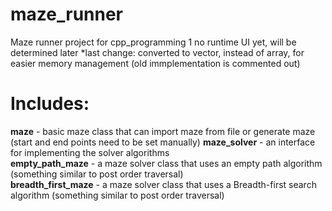 # maze_runner
Maze runner project for cpp_programming 1
no runtime UI yet, will be determined later 
*last change: converted to vector, instead of array, for easier memory management (old immplementation is commented out)
# Includes:
__maze__ - basic maze class that can import maze from file or generate maze (start and end points need to be set manually)
__maze_solver__ - an interface for implementing the solver algorithms  
__empty_path_maze__ - a maze solver class that uses an empty path algorithm (something similar to post order traversal)  
__breadth_first_maze__ - a maze solver class that uses a Breadth-first search algorithm (something similar to post order traversal)
